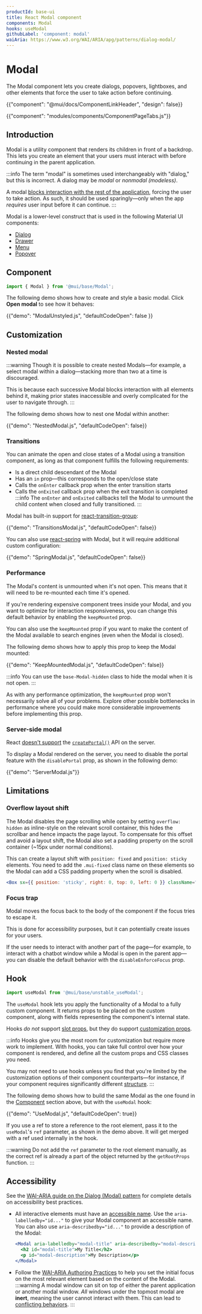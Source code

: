 ```yaml
---
productId: base-ui
title: React Modal component
components: Modal
hooks: useModal
githubLabel: 'component: modal'
waiAria: https://www.w3.org/WAI/ARIA/apg/patterns/dialog-modal/
---
```


# Modal

<p class="description">The Modal component lets you create dialogs, popovers, lightboxes, and other elements that force the user to take action before continuing.</p>

{{"component": "@mui/docs/ComponentLinkHeader", "design": false}}

{{"component": "modules/components/ComponentPageTabs.js"}}

## Introduction

Modal is a utility component that renders its children in front of a backdrop.
This lets you create an element that your users must interact with before continuing in the parent application.

:::info
The term "modal" is sometimes used interchangeably with "dialog," but this is incorrect.
A dialog may be _modal_ or _nonmodal (modeless)_.

A modal [blocks interaction with the rest of the application](https://en.wikipedia.org/wiki/Modal_window), forcing the user to take action.
As such, it should be used sparingly—only when the app _requires_ user input before it can continue.
:::

<!-- Uncomment the next line, once an unstyled dialog component is added in @mui/base -->
<!-- If you are creating a modal dialog, the [`Dialog`](/material-ui/dialog/) component is better suited for this specific use case. -->

Modal is a lower-level construct that is used in the following Material UI components:

- [Dialog](/material-ui/react-dialog/)
- [Drawer](/material-ui/react-drawer/)
- [Menu](/material-ui/react-menu/)
- [Popover](/material-ui/react-popover/)

## Component

```jsx
import { Modal } from '@mui/base/Modal';
```

The following demo shows how to create and style a basic modal.
Click **Open modal** to see how it behaves:

{{"demo": "ModalUnstyled.js", "defaultCodeOpen": false }}

## Customization

### Nested modal

:::warning
Though it is possible to create nested Modals—for example, a select modal within a dialog—stacking more than two at a time is discouraged.

This is because each successive Modal blocks interaction with all elements behind it, making prior states inaccessible and overly complicated for the user to navigate through.
:::

The following demo shows how to nest one Modal within another:

{{"demo": "NestedModal.js", "defaultCodeOpen": false}}

### Transitions

You can animate the open and close states of a Modal using a transition component, as long as that component fulfills the following requirements:

- Is a direct child descendant of the Modal
- Has an `in` prop—this corresponds to the open/close state
- Calls the `onEnter` callback prop when the enter transition starts
- Calls the `onExited` callback prop when the exit transition is completed
  :::info
  The `onEnter` and `onExited` callbacks tell the Modal to unmount the child content when closed and fully transitioned.
  :::

Modal has built-in support for [react-transition-group](https://github.com/reactjs/react-transition-group):

{{"demo": "TransitionsModal.js", "defaultCodeOpen": false}}

You can also use [react-spring](https://github.com/pmndrs/react-spring) with Modal, but it will require additional custom configuration:

{{"demo": "SpringModal.js", "defaultCodeOpen": false}}

### Performance

The Modal's content is unmounted when it's not open.
This means that it will need to be re-mounted each time it's opened.

If you're rendering expensive component trees inside your Modal, and you want to optimize for interaction responsiveness, you can change this default behavior by enabling the `keepMounted` prop.

You can also use the `keepMounted` prop if you want to make the content of the Modal available to search engines (even when the Modal is closed).

The following demo shows how to apply this prop to keep the Modal mounted:

{{"demo": "KeepMountedModal.js", "defaultCodeOpen": false}}

:::info
You can use the `base-Modal-hidden` class to hide the modal when it is not open.
:::

As with any performance optimization, the `keepMounted` prop won't necessarily solve all of your problems.
Explore other possible bottlenecks in performance where you could make more considerable improvements before implementing this prop.

### Server-side modal

React [doesn't support](https://github.com/facebook/react/issues/13097) the [`createPortal()`](https://react.dev/reference/react-dom/createPortal) API on the server.

To display a Modal rendered on the server, you need to disable the portal feature with the `disablePortal` prop, as shown in the following demo:

{{"demo": "ServerModal.js"}}

## Limitations

### Overflow layout shift

The Modal disables the page scrolling while open by setting `overflow: hidden` as inline-style on the relevant scroll container, this hides the scrollbar and hence impacts the page layout.
To compensate for this offset and avoid a layout shift, the Modal also set a padding property on the scroll container (~15px under normal conditions).

This can create a layout shift with `position: fixed` and `position: sticky` elements.
You need to add the `.mui-fixed` class name on these elements so the Modal can add a CSS padding property when the scroll is disabled.

```jsx
<Box sx={{ position: 'sticky', right: 0, top: 0, left: 0 }} className="mui-fixed">
```

### Focus trap

Modal moves the focus back to the body of the component if the focus tries to escape it.

This is done for accessibility purposes, but it can potentially create issues for your users.

If the user needs to interact with another part of the page—for example, to interact with a chatbot window while a Modal is open in the parent app—you can disable the default behavior with the `disableEnforceFocus` prop.

## Hook

```js
import useModal from '@mui/base/unstable_useModal';
```

The `useModal` hook lets you apply the functionality of a Modal to a fully custom component.
It returns props to be placed on the custom component, along with fields representing the component's internal state.

Hooks _do not_ support [slot props](#custom-structure), but they do support [customization props](#customization).

:::info
Hooks give you the most room for customization but require more work to implement.
With hooks, you can take full control over how your component is rendered, and define all the custom props and CSS classes you need.

You may not need to use hooks unless you find that you're limited by the customization options of their component counterparts—for instance, if your component requires significantly different [structure](#anatomy).
:::

The following demo shows how to build the same Modal as the one found in the [Component](#component) section above, but with the `useModal` hook:

{{"demo": "UseModal.js", "defaultCodeOpen": true}}

If you use a ref to store a reference to the root element, pass it to the `useModal`'s `ref` parameter, as shown in the demo above.
It will get merged with a ref used internally in the hook.

:::warning
Do not add the `ref` parameter to the root element manually, as the correct ref is already a part of the object returned by the `getRootProps` function.
:::

## Accessibility

See the [WAI-ARIA guide on the Dialog (Modal) pattern](https://www.w3.org/WAI/ARIA/apg/patterns/dialog-modal/) for complete details on accessibility best practices.

- All interactive elements must have an [accessible name](https://developer.mozilla.org/en-US/docs/Web/Accessibility/ARIA/Attributes/aria-labelledby). Use the `aria-labelledby="id..."` to give your Modal component an accessible name.
  You can also use `aria-describedby="id..."` to provide a description of the Modal:

  ```jsx
  <Modal aria-labelledby="modal-title" aria-describedby="modal-description">
    <h2 id="modal-title">My Title</h2>
    <p id="modal-description">My Description</p>
  </Modal>
  ```

- Follow the [WAI-ARIA Authoring Practices](https://www.w3.org/WAI/ARIA/apg/patterns/dialog-modal/examples/dialog/) to help you set the initial focus on the most relevant element based on the content of the Modal.
  :::warning
  A modal window can sit on top of either the parent application or another modal window.
  _All_ windows under the topmost modal are **inert**, meaning the user cannot interact with them.
  This can lead to [conflicting behaviors](#focus-trap).
  :::
